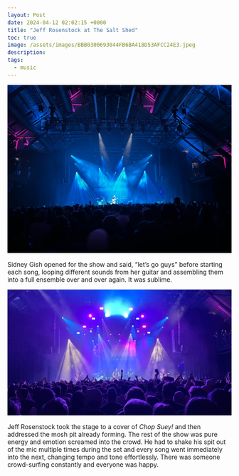 ```yaml
---
layout: Post
date: 2024-04-12 02:02:15 +0000
title: "Jeff Rosenstock at The Salt Shed"
toc: true
image: /assets/images/BBB0300693044FB6BA418D53AFCC24E3.jpeg
description: 
tags: 
  - music
---
```


![](/assets/images/155CAA8570C64938829332F7DF7CFEDB.jpeg)

Sidney Gish opened for the show and said, “let’s go guys” before starting each song, looping different sounds from her guitar and assembling them into a full ensemble over and over again\. It was sublime\.

![](/assets/images/BBB0300693044FB6BA418D53AFCC24E3.jpeg)

Jeff Rosenstock took the stage to a cover of *Chop Suey\!* and then addressed the mosh pit already forming\. The rest of the show was pure energy and emotion screamed into the crowd\. He had to shake his spit out of the mic multiple times during the set and every song went immediately into the next, changing tempo and tone effortlessly\. There was someone crowd\-surfing constantly and everyone was happy\.
